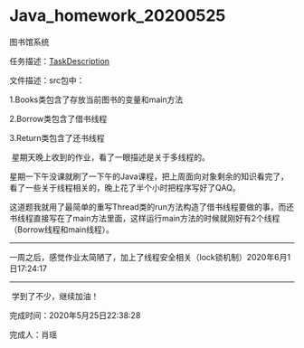 # Java_homework_20200525
 图书馆系统

任务描述：[TaskDescription](/TaskDescription.md)

文件描述：src包中：

1.Books类包含了存放当前图书的变量和main方法

2.Borrow类包含了借书线程

3.Return类包含了还书线程

​		星期天晚上收到的作业，看了一眼描述是关于多线程的。

​		星期一下午没课就刷了一下午的Java课程，把上周面向对象剩余的知识看完了，看了一些关于线程相关的，晚上花了半个小时把程序写好了QAQ。

​		这道题我就用了最简单的重写Thread类的run方法构造了借书线程要做的事，而还书线程直接写在了main方法里面，这样运行main方法的时候就刚好有2个线程（Borrow线程和main线程）。



-------------------

​		一周之后，感觉作业太简陋了，加上了线程安全相关（lock锁机制）2020年6月1日17:24:17

-----------



​		学到了不少，继续加油！

完成时间：2020年5月25日22:38:28

完成人：肖瑶

